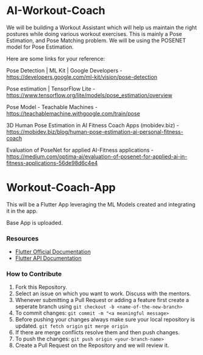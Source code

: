 # AI-Workout-Coach

We will be building a Workout Assistant which will help us maintain the right postures while doing various workout exercises. This is mainly a Pose Estimation, and Pose Matching problem. We will be using the POSENET model for Pose Estimation.

Here are some links for your reference:

Pose Detection  |  ML Kit  |  Google Developers - https://developers.google.com/ml-kit/vision/pose-detection

Pose estimation  |  TensorFlow Lite -https://www.tensorflow.org/lite/models/pose_estimation/overview

Pose Model - Teachable Machines - https://teachablemachine.withgoogle.com/train/pose

3D Human Pose Estimation in AI Fitness Coach Apps (mobidev.biz) - https://mobidev.biz/blog/human-pose-estimation-ai-personal-fitness-coach

Evaluation of PoseNet for applied AI-Fitness applications  -  https://medium.com/optima-ai/evaluation-of-posenet-for-applied-ai-in-fitness-applications-56de98d6c4e4


# Workout-Coach-App

This will be a Flutter App leveraging the ML Models created and integrating it in the app.

Base App is uploaded.

### Resources

- [Flutter Official Documentation](https://flutter.dev/docs)
- [Flutter API Documentation](https://api.flutter.dev/)

### How to Contribute

 1. Fork this Repository.
 2. Select an issue on which you want to work. Discuss with the mentors.
 3. Whenever submitting a Pull Request or adding a feature first create a seperate branch using
    `git checkout -b <name-of-the-new-branch>`
 4. To commit changes:
    `git commit -m "<a meaningful message>`
 5. Before pushing your changes always make sure your local repository is updated.
      `git fetch origin`
      `git merge origin`
 6. If there are merge conflicts resolve them and then push changes.
 7. To push the changes:
    `git push origin <your-branch-name>`
 8. Create a Pull Request on the Repository and we will review it.

